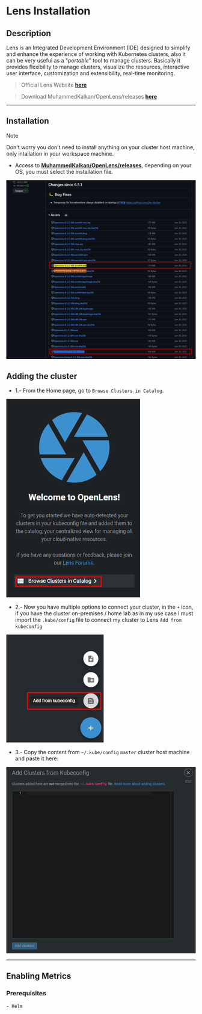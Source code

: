 # Lens Installation
## Description
Lens is an Integrated Development Environment (IDE) designed to simplify and enhance the experience of working with Kubernetes clusters, also it can be very useful as a "_portable_" tool to manage clusters. Basically it provides flexibility to manage clusters, visualize the resources, interactive user interface, customization and extensibility, real-time monitoring.

> Official Lens Website [**here**](https://docs.k8slens.dev/getting-started/install-lens/#__tabbed_1_1) 

> Download MuhammedKalkan/OpenLens/releases  [**here**](https://github.com/MuhammedKalkan/OpenLens/releases)

___
## Installation

> [!NOTE]
> Don't worry you don't need to install anything on your cluster host machine, only intallation in your workspace machine. 

- Access to [**MuhammedKalkan/OpenLens/releases**](https://github.com/MuhammedKalkan/OpenLens/releases), depending on your OS, you must select the installation file.

![img.png](img.png)

## Adding the cluster

- 1.- From the Home page, go to `Browse Clusters in Catalog`.

![img_1.png](img_1.png)

- 2.- Now you have multiple options to connect your cluster, in the `+` icon, if you have the cluster on-premises / home lab as in my use case I must import the `.kube/config` file to connect my cluster to Lens `Add from kubeconfig`

![img_2.png](img_2.png)

- 3.- Copy the content from `~/.kube/config` `master` cluster host machine and paste it here:

![img_3.png](img_3.png)

___
## Enabling Metrics
### Prerequisites
 
```
- Helm
```

